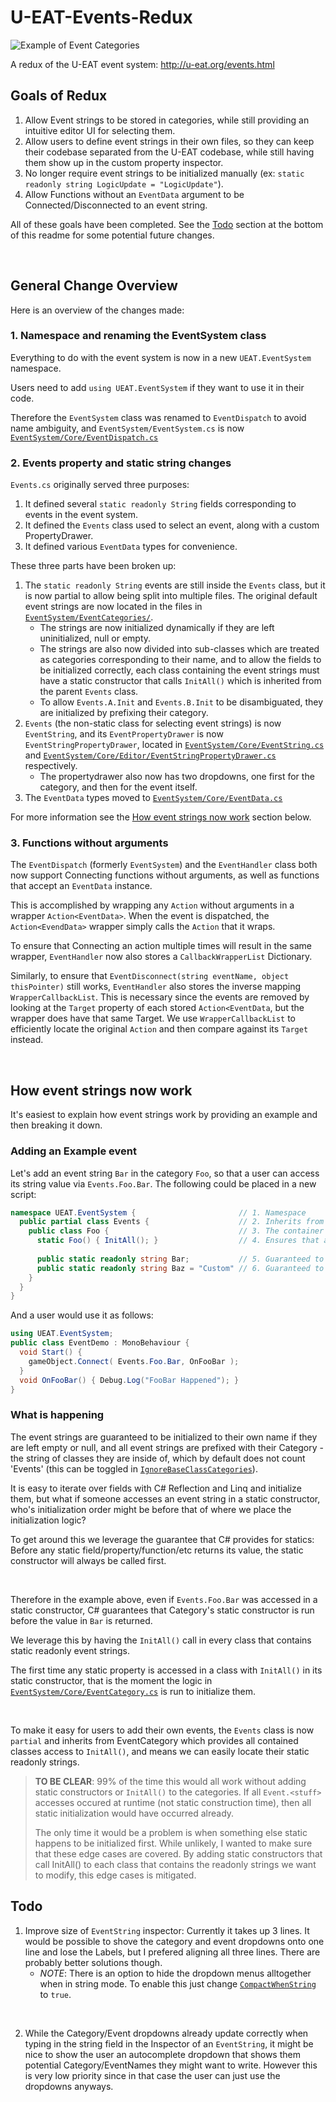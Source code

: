 
# U-EAT-Events-Redux

![Example of Event Categories](http://i.imgur.com/eVipIrl.gif)

A redux of the U-EAT event system: http://u-eat.org/events.html

## Goals of Redux

1. Allow Event strings to be stored in categories, while still providing an intuitive editor UI for selecting them.
2. Allow users to define event strings in their own files, so they can keep their codebase separated from the U-EAT codebase, while still having them show up in the custom property inspector.
3. No longer require event strings to be initialized manually (ex: `static readonly string LogicUpdate = "LogicUpdate"`).
4. Allow Functions without an `EventData` argument to be Connected/Disconnected to an event string.

All of these goals have been completed. See the [Todo](#todo) section at the bottom of this readme for some potential future changes.

<br>

## General Change Overview

Here is an overview of the changes made:


### 1. Namespace and renaming the EventSystem class
 
Everything to do with the event system is now in a new `UEAT.EventSystem` namespace.

Users need to add `using UEAT.EventSystem` if they want to use it in their code.

Therefore the `EventSystem` class was renamed to `EventDispatch` to avoid name ambiguity, and `EventSystem/EventSystem.cs` is now [`EventSystem/Core/EventDispatch.cs`](Assets/U-EAT/EventSystem/Core/EventDispatch.cs)


### 2. Events property and static string changes

`Events.cs` originally served three purposes:
1. It defined several `static readonly String` fields corresponding to events in the event system.
2. It defined the `Events` class used to select an event, along with a custom PropertyDrawer.
3. It defined various `EventData` types for convenience.

These three parts have been broken up:
1. The `static readonly String` events are still inside the `Events` class, but it is now partial to allow being split into multiple files. The original default event strings are now located in the files in [`EventSystem/EventCategories/`](Assets/U-EAT/EventSystem/EventCategories).
   - The strings are now initialized dynamically if they are left uninitialized, null or empty.
   - The strings are also now divided into sub-classes which are treated as categories corresponding to their name, and to allow the fields to be initialized correctly, each class containing the event strings must have a static constructor that calls `InitAll()` which is inherited from the parent `Events` class.
   - To allow `Events.A.Init` and `Events.B.Init` to be disambiguated, they are initialized by prefixing their category.
2. `Events` (the non-static class for selecting event strings) is now `EventString`, and its `EventPropertyDrawer` is now `EventStringPropertyDrawer`, located in [`EventSystem/Core/EventString.cs`](Assets/U-EAT/EventSystem/Core/EventString.cs) and [`EventSystem/Core/Editor/EventStringPropertyDrawer.cs`](Assets/U-EAT/EventSystem/Core/Editor/EventStringPropertyDrawer.cs) respectively.
   - The propertydrawer also now has two dropdowns, one first for the category, and then for the event itself.
3. The `EventData` types moved to [`EventSystem/Core/EventData.cs`](Assets/U-EAT/EventSystem/Core/EventData.cs)

For more information see the [How event strings now work](#how-event-strings-now-work) section below.


### 3. Functions without arguments

The `EventDispatch` (formerly `EventSystem`) and the `EventHandler` class both now support Connecting functions without arguments, as well as functions that accept an `EventData` instance.

This is accomplished by wrapping any `Action` without arguments in a wrapper `Action<EventData>`. When the event is dispatched, the `Action<EvendData>` wrapper simply calls the `Action` that it wraps.

To ensure that Connecting an action multiple times will result in the same wrapper, `EventHandler` now also stores a `CallbackWrapperList` Dictionary.

Similarly, to ensure that `EventDisconnect(string eventName, object thisPointer)` still works, `EventHandler` also stores the inverse mapping `WrapperCallbackList`. This is necessary since the events are removed by looking at the `Target` property of each stored `Action<EventData`, but the wrapper does have that same Target. We use `WrapperCallbackList` to efficiently locate the original `Action` and then compare against its `Target` instead.

<br />

## How event strings now work

It's easiest to explain how event strings work by providing an example and then breaking it down.

### Adding an Example event
Let's add an event string `Bar` in the category `Foo`, so that a user can access its string value via `Events.Foo.Bar`. The following could be placed in a new script:

```c#
namespace UEAT.EventSystem {                       // 1. Namespace
  public partial class Events {                    // 2. Inherits from 'EventsCategory' to provide static InitAll()
    public class Foo {                             // 3. The container for the static readonly strings
      static Foo() { InitAll(); }                  // 4. Ensures that all static readonly strings are init
      
      public static readonly string Bar;           // 5. Guaranteed to be initialized with string "Foo.Bar"
      public static readonly string Baz = "Custom" // 6. Guaranteed to be init with string "Foo.Custom"
    }
  }
}
```

And a user would use it as follows:

```c#
using UEAT.EventSystem;
public class EventDemo : MonoBehaviour {
  void Start() {
    gameObject.Connect( Events.Foo.Bar, OnFooBar );
  }
  void OnFooBar() { Debug.Log("FooBar Happened"); }
}
```

### What is happening

The event strings are guaranteed to be initialized to their own name if they are left empty or null, and all event strings are prefixed with their Category - the string of classes they are inside of, which by default does not count 'Events' (this can be toggled in [`IgnoreBaseClassCategories`](Assets/U-EAT/EventSystem/Core/EventCategory.cs#L63)).

It is easy to iterate over fields with C# Reflection and Linq and initialize them, but what if someone accesses an event string in a static constructor, who's initialization order might be before that of where we place the initialization logic?

To get around this we leverage the guarantee that C# provides for statics: Before any static field/property/function/etc returns its value, the static constructor will always be called first. 

<br/>

Therefore in the example above, even if `Events.Foo.Bar` was accessed in a static constructor, C# guarantees that Category's static constructor is run before the value in `Bar` is returned.

We leverage this by having the `InitAll()` call in every class that contains static readonly event strings.

The first time any static property is accessed in a class with `InitAll()` in its static constructor, that is the moment the logic in [`EventSystem/Core/EventCategory.cs`](Assets/U-EAT/EventSystem/Core/EventCategory.cs) is run to initialize them.

<br/>

To make it easy for users to add their own events, the `Events` class is now `partial` and inherits from EventCategory which provides all contained classes access to `InitAll()`, and means we can easily locate their static readonly strings.

> **TO BE CLEAR**: 99% of the time this would all work without adding static constructors or `InitAll()` to the categories. If all `Event.<stuff>` accesses occured at runtime (not static construction time), then all static initialization would have occurred already. 
>
> The only time it would be a problem is when something else static happens to be initialized first. While unlikely, I wanted to make sure that these edge cases are covered. By adding static constructors that call InitAll() to each class that contains the readonly strings we want to modify, this edge cases is mitigated.


## Todo

1. Improve size of `EventString` inspector: Currently it takes up 3 lines. It would be possible to shove the category and event dropdowns onto one line and lose the Labels, but I prefered aligning all three lines. There are probably better solutions though.
   - *NOTE*: There is an option to hide the dropdown menus alltogether when in string mode. To enable this just change [`CompactWhenString`](Assets/U-EAT/EventSystem/Core/Editor/EventStringPropertyDrawer.cs#L43) to `true`.

<br>

2. While the Category/Event dropdowns already update correctly when typing in the string field in the Inspector of an `EventString`, it might be nice to show the user an autocomplete dropdown that shows them potential Category/EventNames they might want to write. However this is very low priority since in that case the user can just use the dropdowns anyways.

